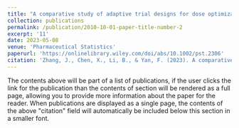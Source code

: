 ```yaml
---
title: "A comparative study of adaptive trial designs for dose optimization"
collection: publications
permalink: /publication/2010-10-01-paper-title-number-2
excerpt: '11'
date: 2023-05-08
venue: 'Pharmaceutical Statistics'
paperurl: 'https://onlinelibrary.wiley.com/doi/abs/10.1002/pst.2306'
citation: 'Zhang, J., Chen, X., Li, B., & Yan, F. (2023). A comparative study of adaptive trial designs for dose optimization. Pharmaceutical Statistics, 22(5), 797-814.'
---
```


The contents above will be part of a list of publications, if the user clicks the link for the publication than the contents of section will be rendered as a full page, allowing you to provide more information about the paper for the reader. When publications are displayed as a single page, the contents of the above "citation" field will automatically be included below this section in a smaller font.
